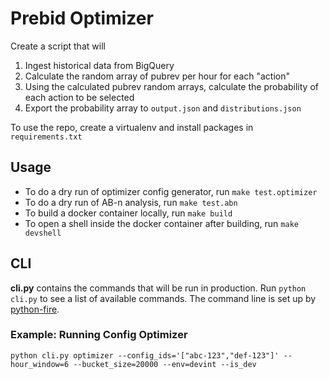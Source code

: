 # Prebid Optimizer

Create a script that will
1. Ingest historical data from BigQuery
2. Calculate the random array of pubrev per hour for each "action"
3. Using the calculated pubrev random arrays, calculate the probability of each action to be selected
4. Export the probability array to `output.json` and `distributions.json`

To use the repo, create a virtualenv and install packages in `requirements.txt`

## Usage
- To do a dry run of optimizer config generator, run `make test.optimizer`
- To do a dry run of AB-n analysis, run `make test.abn`
- To build a docker container locally, run `make build`
- To open a shell inside the docker container after building, run `make devshell`

## CLI

**cli.py** contains the commands that will be run in production. Run `python cli.py` to see a list of available commands. The command line is set up by [python-fire](https://github.com/google/python-fire/blob/master/docs/guide.md).


### Example: Running Config Optimizer

`python cli.py optimizer --config_ids='["abc-123","def-123"]' --hour_window=6 --bucket_size=20000 --env=devint --is_dev` 
